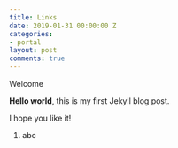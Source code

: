 ```yaml
---
title: Links
date: 2019-01-31 00:00:00 Z
categories:
- portal
layout: post
comments: true
---
```


Welcome

**Hello world**, this is my first Jekyll blog post.

I hope you like it!

1. abc